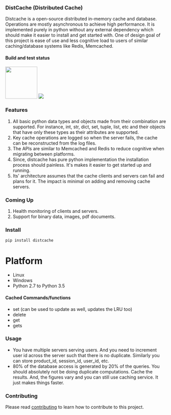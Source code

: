 ### DistCache (Distributed Cache)
Distcache is a open-source distributed in-memory cache and database.
Operations are mostly asynchronous to achieve high performance.
It is implemented purely in python without any external dependency 
which should make it easier to install and get started with.
One of design goal of this project is ease of use and less cognitive load to users of
similar caching/database systems like Redis, Memcached.

#### Build and test status
<img src="https://travis-ci.com/wasimusu/distcache.svg?branch=master" width="100">
<img src="https://readthedocs.org/projects/distcache/badge/?version=latest">

### Features
1. All basic python data types and objects made from their combination are supported. For instance, int, str, dict, set, tuple, list, etc and their objects that have only these types as their attributes are supported.
2. Key cache operations are logged so when the server fails, the cache can be reconstructed from the log files.
3. The APIs are similar to Memcached and Redis to reduce cognitive when migrating between platforms.
4. Since, distcache has pure python implementation the installation process should painless. It's makes it easier to get started up and running.
5. Its' architecture assumes that the cache clients and servers can fail and plans for it. The impact is minimal on adding and removing cache servers.

### Coming Up
1. Health monitoring of clients and servers.
2. Support for binary data, images, pdf documents.

### Install
```
pip install distcache
```

# Platform
* Linux
* Windows
* Python 2.7 to Python 3.5

#### Cached Commands/functions
- set (can be used to update as well, updates the LRU too)
- delete
- get
- gets

### Usage
- You have multiple servers serving users.
And you need to increment user id across the server such that there is no duplicate.
Similarly you can store product_id, session_id, user_id, etc.
- 80% of the database access is generated by 20% of the queries. You should absolutely not be doing duplicate computations.
Cache the results. And, the figures vary and you can still use caching service. It just makes things faster.

### Contributing
Please read [contributing](contributing.md) to learn how to contribute to this project.